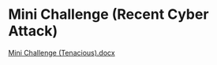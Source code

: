 # Mini Challenge (Recent Cyber Attack)

[Mini Challenge (Tenacious).docx](https://github.com/user-attachments/files/22454543/Mini.Challenge.Tenacious.docx)
